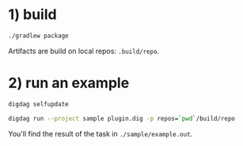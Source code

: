 # 1) build

```sh
./gradlew package
```

Artifacts are build on local repos: `.build/repo`.

# 2) run an example

```sh
digdag selfupdate

digdag run --project sample plugin.dig -p repos=`pwd`/build/repo
```

You'll find the result of the task in `./sample/example.out`.
